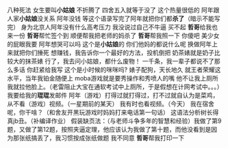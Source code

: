 八种死法
女生要叫**小姑娘**
不折腾了
四舍五入就等于没了
这个热量很低的
阿年跟人家**小姑娘**没关系
阿年没钱
等这个语录写完了阿年就把你们都**杀了**（暗示不能写完）
身为北京人阿年没有什么高考压力
我没说过自己不牛逼
买不起
**哲哥**给我也来一份
**哲哥**帮忙签个到
顺便帮我把老师的妈杀了
**哲哥**帮我照一下
你傻吧
美少女的屁眼我要
阿年想哭可以吗
这个是**小姑娘**的
你们他妈的都说什么呢
换做阿年上来就把你们捶死
想赚钱，我告诉你一个最好的方法，投机倒把
奶茶婊就是奶子比较大的抹茶婊
行了，我去问小姑娘，都什么废物！
一千条，我一辈子都说不了那么多话
你赶紧给我写
这个是小时候的咪咪吗?
婊子配狗，天长地久
就王者荣耀这水平，当年我铂金随便上
moba游戏就是要秀操作和秀喷人的嘴
他不让我上厕所我就拉他脸上。（老雷阻止大宝在通软考试中上厕所，于是假想在计网考试中。。。）
我要给我的**琨琨**发邮件
阿年（游戏）打得过就打得过，打不过就自认为是菜鸡，从不看（游戏）视频。（一星期前的某天）
我有时也看视频。（今天）
我在宿舍呢，你干啥？（和舍友开黑玩游戏时妈妈打来电话第一句话）
这语法分析树长得真jb丑。（补编译作业）
假装缺页法：（与老师斗争多年的智慧和经验）我做了第9题，又做了第12题，按照夹逼定理，他应该认为我做了第十题，而他没看到是因为那张纸搞丢了，我习惯按成张纸做题
我不同意
**哲哥**帮我打印一下
